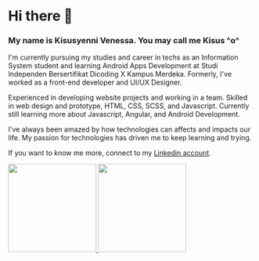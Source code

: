 # Hi there 👋
### My name is Kisusyenni Venessa. You may call me Kisus ^o^

I'm currently pursuing my studies and career in techs as an Information System student and learning Android Apps Development at Studi Independen Bersertifikat Dicoding X Kampus Merdeka. Formerly, I've worked as a front-end developer and UI/UX Designer. 

Experienced in developing website projects and working in a team. Skilled in web design and prototype, HTML, CSS, SCSS, and Javascript. Currently still learning more about Javascript, Angular, and Android Development.

I've always been amazed by how technologies can affects and impacts our life. My passion for technologies has driven me to keep learning and trying. 

If you want to know me more, connect to my [Linkedin account](https://www.linkedin.com/in/kisusyenni/).
<p align="left">
<a href="https://github.com/kisusyenni">
  <img height="180em" src="https://github-readme-stats-eight-theta.vercel.app/api?username=kisusyenni&show_icons=true&theme=algolia&include_all_commits=true&count_private=true"/>
  <img height="180em" src="https://github-readme-stats-eight-theta.vercel.app/api/top-langs/?username=kisusyenni&layout=compact&langs_count=8&theme=algolia"/>
</a>
</p>
